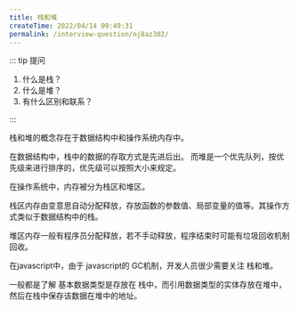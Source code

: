 ```yaml
---
title: 栈和堆
createTime: 2022/04/14 09:49:31
permalink: /interview-question/nj8az302/
---
```


::: tip 提问

1. 什么是栈？
2. 什么是堆？
3. 有什么区别和联系？

:::

栈和堆的概念存在于数据结构中和操作系统内存中。

在数据结构中，栈中的数据的存取方式是先进后出。
而堆是一个优先队列，按优先级来进行排序的，优先级可以按照大小来规定。

在操作系统中，内存被分为栈区和堆区。

栈区内存由变意思自动分配释放，存放函数的参数值、局部变量的值等。其操作方式类似于数据结构中的栈。

堆区内存一般有程序员分配释放，若不手动释放，程序结束时可能有垃圾回收机制回收。

在javascript中，由于 javascript的 GC机制，开发人员很少需要关注 栈和堆。

一般都是了解 基本数据类型是存放在 栈中，而引用数据类型的实体存放在堆中，然后在栈中保存该数据在堆中的地址。
